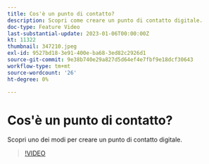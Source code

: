 ```yaml
---
title: Cos'è un punto di contatto?
description: Scopri come creare un punto di contatto digitale.
doc-type: Feature Video
last-substantial-update: 2023-01-06T00:00:00Z
kt: 11322
thumbnail: 347210.jpeg
exl-id: 9527bd18-3e91-400e-ba68-3ed82c2926d1
source-git-commit: 9e38b740e29a827d5d64ef4e7fbf9e18dcf30643
workflow-type: tm+mt
source-wordcount: '26'
ht-degree: 0%

---
```


# Cos&#39;è un punto di contatto?

Scopri uno dei modi per creare un punto di contatto digitale.

>[!VIDEO](https://video.tv.adobe.com/v/347210/?quality=12&learn=on)
